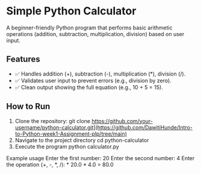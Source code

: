 # Simple Python Calculator

A beginner-friendly Python program that performs basic arithmetic operations (addition, subtraction, multiplication, division) based on user input.

## Features
- ✅ Handles addition (+), subtraction (-), multiplication (*), division (/).
- ✅ Validates user input to prevent errors (e.g., division by zero).
- ✅ Clean output showing the full equation (e.g., 10 + 5 = 15).

## How to Run
1. Clone the repository:
   git clone https://github.com/your-username/python-calculator.git](https://github.com/DawitiHunde/Intro-to-Python-week1-Assignment-plp/tree/main)
2. Navigate to the project directory
   cd python-calculator
3. Execute the program
   python calculator.py

Example usage
   Enter the first number: 20
   Enter the second number: 4
   Enter the operation (+, -, *, /): *
   20.0 * 4.0 = 80.0

